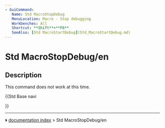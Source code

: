 ```yaml
---
- GuiCommand:
   Name: Std MacroStopDebug
   MenuLocation: Macro - Stop debugging
   Workbenches: All
   Shortcut: **Shift**+**F6**
   SeeAlso: [Std MacroStartDebug](Std_MacroStartDebug.md)
---
```


# Std MacroStopDebug/en

## Description

This command does not work at this time.





{{Std Base navi

}}



---
⏵ [documentation index](../README.md) > Std MacroStopDebug/en
